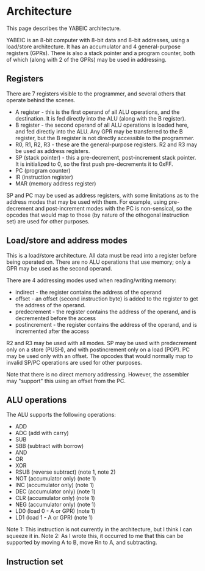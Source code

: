 # Architecture

This page describes the YABEIC architecture.

YABEIC is an 8-bit computer with 8-bit data and 8-bit addresses, using a load/store architecture.
It has an accumulator and 4 general-purpose registers (GPRs).
There is also a stack pointer and a program counter, both of which (along with 2 of the GPRs) may be used in addressing.

## Registers

There are 7 registers visible to the programmer, and several others that operate behind the scenes.

* A register - this is the first operand of all ALU operations, and the destination.  It is fed directly into the ALU (along with the B register).
* B register - the second operand of all ALU operations is loaded here, and fed directly into the ALU.
Any GPR may be transferred to the B register, but the B register is not directly accessible to the programmer.
* R0, R1, R2, R3 - these are the general-purpose registers.  R2 and R3 may be used as address registers.
* SP (stack pointer) - this a pre-decrement, post-increment stack pointer.  It is initialized to 0, so the first push pre-decrements it to 0xFF.
* PC (program counter)
* IR (instruction register)
* MAR (memory address register)

SP and PC may be used as address registers, with some limitations as to the address modes that may be used with them.
For example, using pre-decrement and post-increment modes with the PC is non-sensical,
so the opcodes that would map to those (by nature of the othogonal instruction set) are used for other purposes.

## Load/store and address modes

This is a load/store architecture.  All data must be read into a register before being operated on.
There are no ALU operations that use memory; only a GPR may be used as the second operand.

There are 4 addressing modes used when reading/writing memory:
* indirect - the register contains the address of the operand
* offset - an offset (second instruction byte) is added to the register to get the address of the operand.
* predecrement - the register contains the address of the operand, and is decremented before the access
* postincrement - the register contains the address of the operand, and is incremented after the access

R2 and R3 may be used with all modes.
SP may be used with predecrement only on a store (PUSH), and with postincrement only on a load (POP).
PC may be used only with an offset.
The opcodes that would normally map to invalid SP/PC operations are used for other purposes.

Note that there is no direct memory addressing.  However, the assembler may "support" this using
an offset from the PC.

## ALU operations

The ALU supports the following operations:

* ADD
* ADC (add with carry)
* SUB
* SBB (subtract with borrow)
* AND
* OR
* XOR
* RSUB (reverse subtract) (note 1, note 2)
* NOT (accumulator only) (note 1)
* INC (accumulator only) (note 1)
* DEC (accumulator only) (note 1)
* CLR (accumulator only) (note 1)
* NEG (accumulator only) (note 1)
* LD0 (load 0 - A or GPR) (note 1)
* LD1 (load 1 - A or GPR) (note 1)

Note 1: This instruction is not currently in the architecture, but I think I can squeeze it in.
Note 2: As I wrote this, it occurred to me that this can be supported by moving A to B, move Rn to A, and subtracting.

## Instruction set

